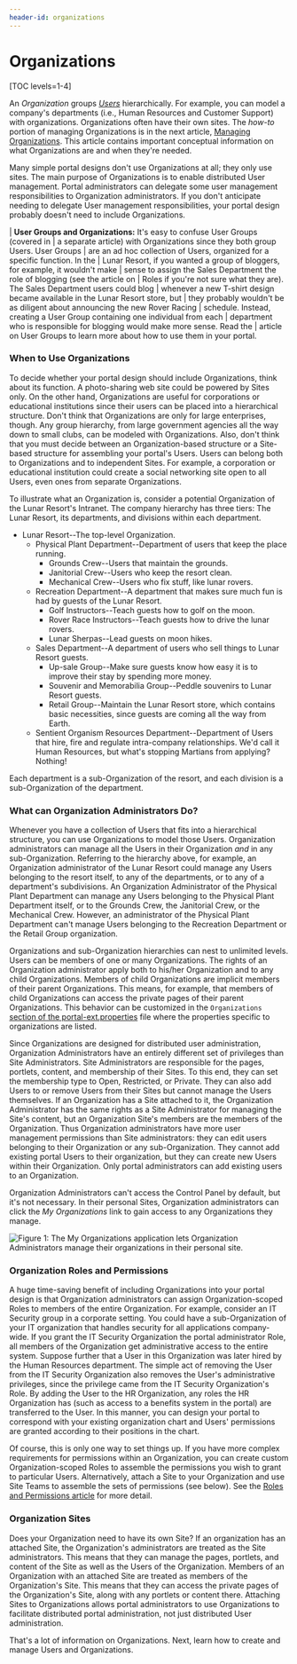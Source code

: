 ```yaml
---
header-id: organizations
---
```


# Organizations

[TOC levels=1-4]

An *Organization* groups
[*Users*](/docs/7-1/user/-/knowledge_base/u/users) 
hierarchically. For example, you can model a company's departments (i.e., Human
Resources and Customer Support) with organizations. Organizations often have
their own sites. The *how-to* portion of managing Organizations is in the next
article, 
[Managing Organizations](/docs/7-1/user/-/knowledge_base/u/managing-organizations).
This article contains important conceptual information on what Organizations are
and when they're needed.

Many simple portal designs don't use Organizations at all; they only use sites.
The main purpose of Organizations is to enable distributed User management.
Portal administrators can delegate some user management responsibilities to
Organization administrators. If you don't anticipate needing to delegate User
management responsibilities, your portal design probably doesn't need to include
Organizations. 

| **User Groups and Organizations:** It's easy to confuse User Groups (covered in
| a separate article) with Organizations since they both group Users. User Groups
| are an ad hoc collection of Users, organized for a specific function. In the
| Lunar Resort, if you wanted a group of bloggers, for example, it wouldn't make
| sense to assign the Sales Department the role of blogging (see the article on
| Roles if you're not sure what they are). The Sales Department users could blog
| whenever a new T-shirt design became available in the Lunar Resort store, but
| they probably wouldn't be as diligent about announcing the new Rover Racing
| schedule. Instead, creating a User Group containing one individual from each
| department who is responsible for blogging would make more sense. Read the
| article on User Groups to learn more about how to use them in your portal.

### When to Use Organizations

To decide whether your portal design should include Organizations, think about
its function. A photo-sharing web site could be powered by Sites only. On the
other hand, Organizations are useful for corporations or educational
institutions since their users can be placed into a hierarchical structure.
Don't think that Organizations are only for large enterprises, though. Any group
hierarchy, from large government agencies all the way down to small clubs, can
be modeled with Organizations. Also, don't think that you must decide between an
Organization-based structure or a Site-based structure for assembling your
portal's Users. Users can belong both to Organizations and to independent Sites.
For example, a corporation or educational institution could create a social
networking site open to all Users, even ones from separate Organizations. 

To illustrate what an Organization is, consider a potential Organization of the
Lunar Resort's Intranet. The company hierarchy has three tiers: The Lunar
Resort, its departments, and divisions within each department.

- Lunar Resort--The top-level Organization.
	- Physical Plant Department--Department of users that keep the place running.
		- Grounds Crew--Users that maintain the grounds.
		- Janitorial Crew--Users who keep the resort clean.
		- Mechanical Crew--Users who fix stuff, like lunar rovers.
	- Recreation Department--A department that makes sure much fun
	  is had by guests of the Lunar Resort.
        - Golf Instructors--Teach guests how to golf on the moon.
        - Rover Race Instructors--Teach guests how to drive the lunar rovers.
        - Lunar Sherpas--Lead guests on moon hikes.
    - Sales Department--A department of users who sell things to Lunar
      Resort guests.
        - Up-sale Group--Make sure guests know how easy it is to improve
          their stay by spending more money.
        - Souvenir and Memorabilia Group--Peddle souvenirs to Lunar Resort guests.
        - Retail Group--Maintain the Lunar Resort store, which
          contains basic necessities, since guests are coming all the way from Earth.
    - Sentient Organism Resources Department--Department of Users that hire, fire and
        regulate intra-company relationships. We'd call it Human Resources, but
        what's stopping Martians from applying? Nothing!

Each department is a sub-Organization of the resort, and each division is a
sub-Organization of the department.

### What can Organization Administrators Do?

Whenever you have a collection of Users that fits into a hierarchical structure,
you can use Organizations to model those Users. Organization administrators can
manage all the Users in their Organization *and* in any sub-Organization.
Referring to the hierarchy above, for example, an Organization administrator of
the Lunar Resort could manage any Users belonging to the resort itself, to any
of the departments, or to any of a department's subdivisions. An Organization
Administrator of the Physical Plant Department can manage any Users belonging to
the Physical Plant Department itself, or to the Grounds Crew, the Janitorial
Crew, or the Mechanical Crew. However, an administrator of the Physical Plant
Department can't manage Users belonging to the Recreation Department or the
Retail Group organization.

Organizations and sub-Organization hierarchies can nest to unlimited levels.
Users can be members of one or many Organizations. The rights of an Organization
administrator apply both to his/her Organization and to any child Organizations.
Members of child Organizations are implicit members of their parent
Organizations. This means, for example, that members of child Organizations can
access the private pages of their parent Organizations. This behavior can be
customized in the 
`Organizations` 
[section of the portal-ext.properties](https://docs.liferay.com/portal/7.1-latest/propertiesdoc/portal.properties.html#Organizations)
file where the properties specific to organizations are listed. 

Since Organizations are designed for distributed user administration,
Organization Administrators have an entirely different set of privileges than
Site Administrators. Site Administrators are responsible for the pages,
portlets, content, and membership of their Sites. To this end, they can set the
membership type to Open, Restricted, or Private. They can also add Users to or
remove Users from their Sites but cannot manage the Users themselves. If an
Organization has a Site attached to it, the Organization Administrator has the
same rights as a Site Administrator for managing the Site's content, but an
Organization Site's members are the members of the Organization. Thus
Organization administrators have more user management permissions than Site
administrators: they can edit users belonging to their Organization or any
sub-Organization. They cannot add existing portal Users to their organization,
but they can create new Users within their Organization. Only portal
administrators can add existing users to an Organization.

Organization Administrators can't access the Control Panel by default, but it's
not necessary. In their personal Sites, Organization administrators can click 
the *My Organizations* link to gain access to any Organizations they manage.

![Figure 1: The My Organizations application lets Organization Administrators manage their organizations in their personal site.](../../../images/orgs-my-organizations.png)

### Organization Roles and Permissions

A huge time-saving benefit of including Organizations into your portal design is
that Organization administrators can assign Organization-scoped Roles to members
of the entire Organization. For example, consider an IT Security group in a
corporate setting. You could have a sub-Organization of your IT organization
that handles security for all applications company-wide. If you grant the IT
Security Organization the portal administrator Role, all members of the
Organization get administrative access to the entire system. Suppose further
that a User in this Organization was later hired by the Human Resources
department. The simple act of removing the User from the IT Security
Organization also removes the User's administrative privileges, since the
privilege came from the IT Security Organization's Role. By adding the User to
the HR Organization, any roles the HR Organization has (such as access to
a benefits system in the portal) are transferred to the User. In this manner,
you can design your portal to correspond with your existing organization chart
and Users' permissions are granted according to their positions in the chart.

Of course, this is only one way to set things up. If you have more complex
requirements for permissions within an Organization, you can create custom
Organization-scoped Roles to assemble the permissions you wish to grant to
particular Users. Alternatively, attach a Site to your Organization and use Site
Teams to assemble the sets of permissions (see below). See the 
[Roles and Permissions article](/docs/7-1/user/-/knowledge_base/u/roles-and-permissions)
for more detail.

### Organization Sites

Does your Organization need to have its own Site? If an organization has an
attached Site, the Organization's administrators are treated as the Site
administrators. This means that they can manage the pages, portlets, and content
of the Site as well as the Users of the Organization. Members of an Organization
with an attached Site are treated as members of the Organization's Site. This
means that they can access the private pages of the Organization's Site, along
with any portlets or content there. Attaching Sites to Organizations allows
portal administrators to use Organizations to facilitate distributed portal
administration, not just distributed User administration. 

That's a lot of information on Organizations. Next, learn how to create and
manage Users and Organizations. 

